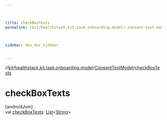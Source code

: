 ```yaml
---



title: checkBoxTexts
permalink: /kit/healthstack.kit.task.onboarding.model/-consent-text-model/check-box-texts.html



sidebar: dev_doc_sidebar


---
```




//[kit](/kit.html)/[healthstack.kit.task.onboarding.model](../index.html)/[ConsentTextModel](index.html)/[checkBoxTexts](check-box-texts.html)



# checkBoxTexts



[androidJvm]\
val [checkBoxTexts](check-box-texts.html): [List](https://kotlinlang.org/api/latest/jvm/stdlib/kotlin.collections/-list/index.html)&lt;[String](https://kotlinlang.org/api/latest/jvm/stdlib/kotlin/-string/index.html)&gt;






